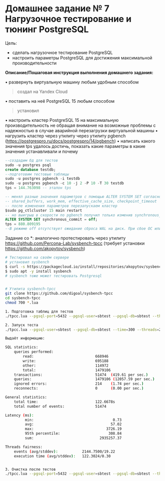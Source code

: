 # Домашнее задание № 7 Нагрузочное тестирование и тюнинг PostgreSQL

Цель:
- сделать нагрузочное тестирование PostgreSQL
- настроить параметры PostgreSQL для достижения максимальной производительности

**Описание/Пошаговая инструкция выполнения домашнего задания:**  

• развернуть виртуальную машину любым удобным способом
>создал на Yandex Cloud

• поставить на неё PostgreSQL 15 любым способом
>установил

• настроить кластер PostgreSQL 15 на максимальную производительность не
обращая внимание на возможные проблемы с надежностью в случае
аварийной перезагрузки виртуальной машины
• нагрузить кластер через утилиту через утилиту pgbench (https://postgrespro.ru/docs/postgrespro/14/pgbench)
• написать какого значения tps удалось достичь, показать какие параметры в
какие значения устанавливали и почему

```sql
--создадим бд для тестов
sudo -u postgres psql
create database testdb;
--подготовим тестовые таблицы
sudo -u postgres pgbench -i testdb
sudo -u postgres pgbench -c 10 -j 2 -P 10 -T 30 testdb
tps = 144.763098 -- эталон tps

-- менял разные значения параметров с помощью ALTER SYSTEM SET согласно рекомендациям
-- shared_buffers, work_mem, effective_cache_size, checkpoint_timeout
-- после изменения параметров перезапускаем кластер 
$sudo pg_ctlcluster 15 main restart
-- но выигрыш в скорости по pgbench получил только изменив synchronous_commit
ALTER SYSTEM SET synchronous_commit = off;
tps = 880.809195
--В режиме off отсутствует ожидание сброса WAL на диск. При сбое ОС или БД возможна потеря последних нескольких транзакций. Но параметр даёт выигрыш в скорости работы.  
```

Задание со *: аналогично протестировать через утилиту https://github.com/Percona-Lab/sysbench-tpcc 
(требует установки https://github.com/akopytov/sysbench)

```bash
# Тестировал на своём сервере
# установил sysbench
$ curl -s https://packagecloud.io/install/repositories/akopytov/sysbench/script.deb.sh | sudo bash
$ sudo apt -y install sysbench
# sysbench тоже может тестировать Postgresql


# Утилита sysbench-tpcc
git clone https://github.com/digoal/sysbench-tpcc  
cd sysbench-tpcc
chmod 700 *.lua

1. Подготовка таблиц для тестов
./tpcc.lua --pgsql-port=5432 --pgsql-user=sbtest --pgsql-db=sbtest --threads=64 --tables=10 --scale=10 --trx_level=RC --db-ps-mode=auto --db-driver=pgsql --pgsql-password=password prepare

2. Запуск теста
./tpcc.lua --pgsql-user=sbtest --pgsql-db=sbtest --time=300 --threads=24 --report-interval=1 --tables=10 --scale=10 --use_fk=0 --trx_level=RC --pgsql-password=password --db-driver=pgsql run

Выдаёт информацию:

SQL statistics:
    queries performed:
        read:                            668946
        write:                           695188
        other:                           114972
        total:                           1479106
    transactions:                        51474  (419.61 per sec.)
    queries:                             1479106 (12057.59 per sec.)
    ignored errors:                      214    (1.74 per sec.)
    reconnects:                          0      (0.00 per sec.)

General statistics:
    total time:                          122.6678s
    total number of events:              51474

Latency (ms):
         min:                                    0.73
         avg:                                   57.02
         max:                                 3726.19
         95th percentile:                      308.84
         sum:                              2935257.37

Threads fairness:
    events (avg/stddev):           2144.7500/19.22
    execution time (avg/stddev):   122.3024/0.30


3. Очистка после тестов
./tpcc.lua --pgsql-port=5432 --pgsql-user=sbtest --pgsql-db=sbtest --threads=24 --tables=10 --scale=10 --trx_level=RC --db-driver=pgsql --pgsql-password=password cleanup

```